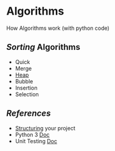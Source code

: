 # Algorithms

How Algorithms work (with python code)

## _Sorting_ Algorithms

- Quick
- Merge
- [Heap](heap)
- Bubble
- Insertion
- Selection

## _References_

- [Structuring](http://python-guide-pt-br.readthedocs.io/en/latest/writing/structure/) your project
- Python 3 [Doc](https://docs.python.org/3/)
- Unit Testing [Doc](https://docs.python.org/3/library/unittest.html)

